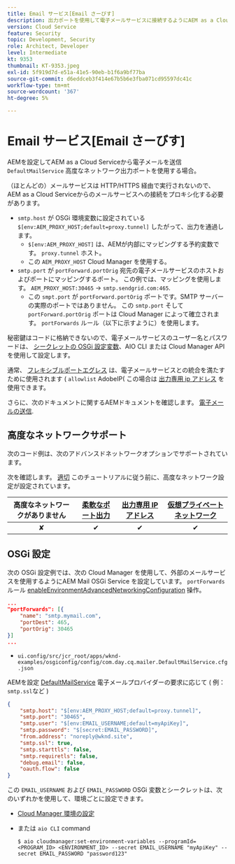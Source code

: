 ```yaml
---
title: Email サービス[Email さーびす]
description: 出力ポートを使用して電子メールサービスに接続するようにAEM as a Cloud Serviceを設定する方法を説明します。
version: Cloud Service
feature: Security
topic: Development, Security
role: Architect, Developer
level: Intermediate
kt: 9353
thumbnail: KT-9353.jpeg
exl-id: 5f919d7d-e51a-41e5-90eb-b1f6a9bf77ba
source-git-commit: d6eddceb3f414e67b5b6e3fba071cd95597dc41c
workflow-type: tm+mt
source-wordcount: '367'
ht-degree: 5%

---
```


# Email サービス[Email さーびす]

AEMを設定してAEM as a Cloud Serviceから電子メールを送信 `DefaultMailService` 高度なネットワーク出力ポートを使用する場合。

（ほとんどの）メールサービスは HTTP/HTTPS 経由で実行されないので、AEM as a Cloud Serviceからのメールサービスへの接続をプロキシ化する必要があります。

+ `smtp.host` が OSGi 環境変数に設定されている `$[env:AEM_PROXY_HOST;default=proxy.tunnel]` したがって、出力を通過します。
   + `$[env:AEM_PROXY_HOST]` は、AEMが内部にマッピングする予約変数です。 `proxy.tunnel` ホスト。
   + この `AEM_PROXY_HOST` Cloud Manager を使用する。
+ `smtp.port` が `portForward.portOrig` 宛先の電子メールサービスのホストおよびポートにマッピングするポート。 この例では、マッピングを使用します。 `AEM_PROXY_HOST:30465` → `smtp.sendgrid.com:465`.
   + この `smpt.port` が `portForward.portOrig` ポートです。SMTP サーバーの実際のポートではありません。 この `smtp.port` そして `portForward.portOrig` ポートは Cloud Manager によって確立されます。 `portForwards` ルール（以下に示すように）を使用します。

秘密鍵はコードに格納できないので、電子メールサービスのユーザー名とパスワードは、 [シークレットの OSGi 設定変数](https://experienceleague.adobe.com/docs/experience-manager-cloud-service/implementing/deploying/configuring-osgi.html#secret-configuration-values)、AIO CLI または Cloud Manager API を使用して設定します。

通常、 [フレキシブルポートエグレス](../flexible-port-egress.md) は、電子メールサービスとの統合を満たすために使用されます ( `allowlist` AdobeIP( この場合は [出力専用 ip アドレス](../dedicated-egress-ip-address.md) を使用できます。

さらに、次のドキュメントに関するAEMドキュメントを確認します。 [電子メールの送信](https://experienceleague.adobe.com/docs/experience-manager-cloud-service/content/implementing/developing/development-guidelines.html?lang=ja#sending-email).

## 高度なネットワークサポート

次のコード例は、次のアドバンスドネットワークオプションでサポートされています。

次を確認します。 [適切](../advanced-networking.md#advanced-networking) このチュートリアルに従う前に、高度なネットワーク設定が設定されています。

| 高度なネットワークがありません | [柔軟なポート出力](../flexible-port-egress.md) | [出力専用 IP アドレス](../dedicated-egress-ip-address.md) | [仮想プライベートネットワーク](../vpn.md) |
|:-----:|:-----:|:------:|:---------:|
| ✘ | ✔ | ✔ | ✔ |

## OSGi 設定

次の OSGi 設定例では、次の Cloud Manager を使用して、外部のメールサービスを使用するようにAEM Mail OSGi Service を設定しています。 `portForwards` ルール [enableEnvironmentAdvancedNetworkingConfiguration](https://www.adobe.io/experience-cloud/cloud-manager/reference/api/#operation/enableEnvironmentAdvancedNetworkingConfiguration) 操作。

```json
...
"portForwards": [{
    "name": "smtp.mymail.com",
    "portDest": 465,
    "portOrig": 30465
}]
...
```

+ `ui.config/src/jcr_root/apps/wknd-examples/osgiconfig/config/com.day.cq.mailer.DefaultMailService.cfg.json`

AEMを設定 [DefaultMailService](https://experienceleague.adobe.com/docs/experience-manager-cloud-service/content/implementing/developing/development-guidelines.html#sending-email) 電子メールプロバイダーの要求に応じて ( 例： `smtp.ssl`など )

```json
{
    "smtp.host": "$[env:AEM_PROXY_HOST;default=proxy.tunnel]",
    "smtp.port": "30465",
    "smtp.user": "$[env:EMAIL_USERNAME;default=myApiKey]",
    "smtp.password": "$[secret:EMAIL_PASSWORD]",
    "from.address": "noreply@wknd.site",
    "smtp.ssl": true,
    "smtp.starttls": false, 
    "smtp.requiretls": false,
    "debug.email": false,
    "oauth.flow": false
}
```

この `EMAIL_USERNAME` および `EMAIL_PASSWORD` OSGi 変数とシークレットは、次のいずれかを使用して、環境ごとに設定できます。

+ [Cloud Manager 環境の設定](https://experienceleague.adobe.com/docs/experience-manager-cloud-service/content/implementing/using-cloud-manager/environment-variables.html)
+ または `aio CLI` command

   ```shell
   $ aio cloudmanager:set-environment-variables --programId=<PROGRAM_ID> <ENVIRONMENT_ID> --secret EMAIL_USERNAME "myApiKey" --secret EMAIL_PASSWORD "password123"
   ```
